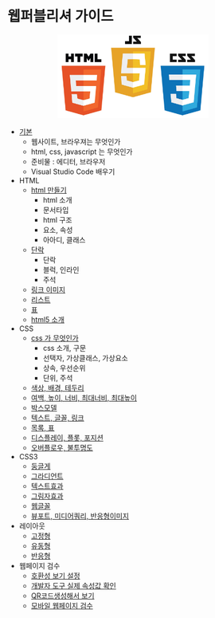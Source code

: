 # 웹퍼블리셔 가이드

<div style="text-align:center;">
	<img src="../images/html-css-js.jpeg" style="width:60%;">
</div>

- [기본](../publish/00_default.html)
  - 웹사이트, 브라우져는 무엇인가
  - html, css, javascript 는 무엇인가
  - 준비물 : 에디터, 브라우저
  - Visual Studio Code 배우기
- HTML
    - [html 만들기](../publish/01_html.html)
        - html 소개
        - 문서타입
        - html 구조
        - 요소, 속성
        - 아아디, 클래스
    - [단락](../publish/02_p.html)
        - 단락
        - 블럭, 인라인
        - 주석
    - [링크 이미지](../publish/03_a.html)
    - [리스트](../publish/04_list.html)
    - [표](../publish/05_table.html)
    - [html5 소개](../publish/06_html5.html)
- CSS
    - [css 가 무엇인가](../publish/07_css.html)
        - css 소개, 구문
        - 선택자, 가상클래스, 가상요소
        - 상속, 우선순위
        - 단위, 주석
    - [색상, 배경, 테두리](../publish/08_color.html)
    - [여백, 높이, 너비, 최대너비, 최대높이](../publish/09_padding.html)
    - [박스모델](../publish/10_box.html)
    - [텍스트, 글꼴, 링크](../publish/11_text.html)
    - [목록, 표](../publish/12_list.html)
    - [디스플레이, 플롯, 포지션](../publish/13_display.html)
    - [오버플로우, 불투명도](../publish/14_overflow.html)
- CSS3
    - [둥글게](../publish/15_radius.html)
    - [그라디언트](../publish/16_gradient.html)
    - [텍스트효과](../publish/17_text.html)
    - [그림자효과](../publish/18_shadow.html)
    - [웹글꼴](../publish/19_webfont.html)
    - [뷰포트, 미디어쿼리, 반응형이미지](../publish/20_viewport.html)
- 레이아웃
    - [고정형](../publish/21_fixed.html)
    - [유동형](../publish/22_flow.html)
    - [반응형](../publish/23_response.html)
- 웹페이지 검수
    - [호환성 보기 설정](../publish/24_exam.html)
    - [개발자 도구 실제 속성값 확인](../publish/25_exam.html)
    - [QR코드생성해서 보기](../publish/26_exam.html)
    - [모바일 웹페이지 검수](../publish/27_exam.html)

<!-- [html-css](html-css.html) -->

<br>
